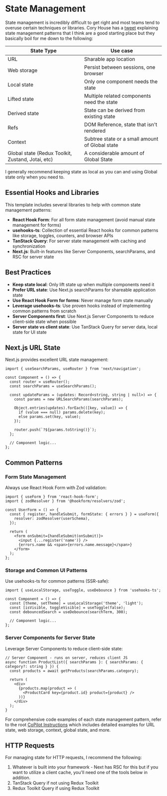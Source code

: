 # State Management

State management is incredibly difficult to get right and most teams tend to overuse certain techniques or libraries. Cory House has a [tweet](https://twitter.com/housecor/status/1437765673439088644/photo/1) explaining state management patterns that I think are a good starting place but they basically boil for me down to the following:

| State Type                                        | Use case                                        |
| ------------------------------------------------- | ----------------------------------------------- |
| URL                                               | Sharable app location                           |
| Web storage                                       | Persist between sessions, one browser           |
| Local state                                       | Only one component needs the state              |
| Lifted state                                      | Multiple related components need the state      |
| Derived state                                     | State can be derived from existing state        |
| Refs                                              | DOM Reference, state that isn't rendered        |
| Context                                           | Subtree state or a small amount of Global state |
| Global state (Redux Toolkit, Zustand, Jotai, etc) | A considerable amount of Global State           |

I generally recommend keeping state as local as you can and using Global state only when you need to.

## Essential Hooks and Libraries

This template includes several libraries to help with common state management patterns:

- **React Hook Form**: For all form state management (avoid manual state management for forms)
- **usehooks-ts**: Collection of essential React hooks for common patterns like storage, toggles, counters, and browser APIs
- **TanStack Query**: For server state management with caching and synchronization
- **Next.js**: Built-in features like Server Components, searchParams, and RSC for server state

## Best Practices

- **Keep state local**: Only lift state up when multiple components need it
- **Prefer URL state**: Use Next.js searchParams for shareable application state  
- **Use React Hook Form for forms**: Never manage form state manually
- **Leverage usehooks-ts**: Use proven hooks instead of implementing common patterns from scratch
- **Server Components first**: Use Next.js Server Components to reduce client-side state when possible
- **Server state vs client state**: Use TanStack Query for server data, local state for UI state

## Next.js URL State

Next.js provides excellent URL state management:

```tsx
import { useSearchParams, useRouter } from 'next/navigation';

const Component = () => {
  const router = useRouter();
  const searchParams = useSearchParams();
  
  const updateParams = (updates: Record<string, string | null>) => {
    const params = new URLSearchParams(searchParams);
    
    Object.entries(updates).forEach(([key, value]) => {
      if (value === null) params.delete(key);
      else params.set(key, value);
    });

    router.push(`?${params.toString()}`);
  };
  
  // Component logic...
};
```

## Common Patterns

### Form State Management
Always use React Hook Form with Zod validation:

```tsx
import { useForm } from 'react-hook-form';
import { zodResolver } from '@hookform/resolvers/zod';

const UserForm = () => {
  const { register, handleSubmit, formState: { errors } } = useForm({
    resolver: zodResolver(userSchema),
  });

  return (
    <form onSubmit={handleSubmit(onSubmit)}>
      <input {...register('name')} />
      {errors.name && <span>{errors.name.message}</span>}
    </form>
  );
};
```

### Storage and Common UI Patterns
Use usehooks-ts for common patterns (SSR-safe):

```tsx
import { useLocalStorage, useToggle, useDebounce } from 'usehooks-ts';

const Component = () => {
  const [theme, setTheme] = useLocalStorage('theme', 'light');
  const [isVisible, toggleVisible] = useToggle(false);
  const debouncedSearch = useDebounce(searchTerm, 300);
  
  // Component logic...
};
```

### Server Components for Server State
Leverage Server Components to reduce client-side state:

```tsx
// Server Component - runs on server, reduces client JS
async function ProductList({ searchParams }: { searchParams: { category?: string } }) {
  const products = await getProducts(searchParams.category);
  
  return (
    <div>
      {products.map(product => (
        <ProductCard key={product.id} product={product} />
      ))}
    </div>
  );
}
```

For comprehensive code examples of each state management pattern, refer to the root [CoPilot Instructions](../../.github/copilot-instructions.md) which includes detailed examples for URL state, web storage, context, global state, and more.

## HTTP Requests

For managing state for HTTP requests, I recommend the following:

1. Whatever is built into your framework - Next has RSC for this but if you want to utilize a client cache, you'll need one of the tools below in addition.
2. TanStack Query if not using Redux Toolkit
3. Redux Toolkit Query if using Redux Toolkit
